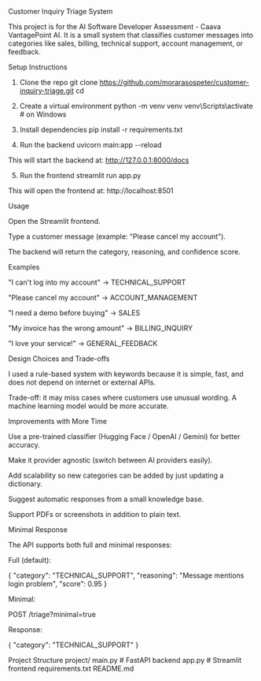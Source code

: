 Customer Inquiry Triage System

This project is for the AI Software Developer Assessment - Caava VantagePoint AI.
It is a small system that classifies customer messages into categories like sales, billing, technical support, account management, or feedback.

Setup Instructions
1. Clone the repo
git clone <https://github.com/morarasospeter/customer-inquiry-triage.git>
cd <customer-inquiry-triage>

2. Create a virtual environment
python -m venv venv
venv\Scripts\activate      # on Windows

3. Install dependencies
pip install -r requirements.txt

4. Run the backend
uvicorn main:app --reload


This will start the backend at: http://127.0.0.1:8000/docs

5. Run the frontend
streamlit run app.py


This will open the frontend at: http://localhost:8501

Usage

Open the Streamlit frontend.

Type a customer message (example: "Please cancel my account").

The backend will return the category, reasoning, and confidence score.

Examples

"I can't log into my account" → TECHNICAL_SUPPORT

"Please cancel my account" → ACCOUNT_MANAGEMENT

"I need a demo before buying" → SALES

"My invoice has the wrong amount" → BILLING_INQUIRY

"I love your service!" → GENERAL_FEEDBACK

Design Choices and Trade-offs

I used a rule-based system with keywords because it is simple, fast, and does not depend on internet or external APIs.

Trade-off: it may miss cases where customers use unusual wording. A machine learning model would be more accurate.

Improvements with More Time

Use a pre-trained classifier (Hugging Face / OpenAI / Gemini) for better accuracy.

Make it provider agnostic (switch between AI providers easily).

Add scalability so new categories can be added by just updating a dictionary.

Suggest automatic responses from a small knowledge base.

Support PDFs or screenshots in addition to plain text.

Minimal Response

The API supports both full and minimal responses:

Full (default):

{
  "category": "TECHNICAL_SUPPORT",
  "reasoning": "Message mentions login problem",
  "score": 0.95
}


Minimal:

POST /triage?minimal=true


Response:

{ "category": "TECHNICAL_SUPPORT" }

Project Structure
project/
    main.py         # FastAPI backend
    app.py          # Streamlit frontend
    requirements.txt
    README.md
